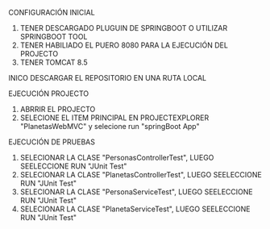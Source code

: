 CONFIGURACIÓN INICIAL
1. TENER DESCARGADO PLUGUIN DE SPRINGBOOT O UTILIZAR SPRINGBOOT TOOL
2. TENER HABILIADO EL PUERO 8080 PARA LA EJECUCIÓN DEL PROJECTO
3. TENER TOMCAT 8.5

INICO
DESCARGAR EL REPOSITORIO EN UNA RUTA LOCAL

EJECUCIÓN PROJECTO
1. ABRRIR EL PROJECTO
2. SELECIONE EL ITEM PRINCIPAL EN PROJECTEXPLORER "PlanetasWebMVC" y selecione run "springBoot App"

EJECUCIÓN DE PRUEBAS
1. SELECIONAR  LA CLASE "PersonasControllerTest", LUEGO SEELECCIONE RUN "JUnit Test"
2. SELECIONAR  LA CLASE "PlanetasControllerTest", LUEGO SEELECCIONE RUN "JUnit Test"
3. SELECIONAR  LA CLASE "PersonaServiceTest", LUEGO SEELECCIONE RUN "JUnit Test"
4. SELECIONAR  LA CLASE "PlanetaServiceTest", LUEGO SEELECCIONE RUN "JUnit Test"
